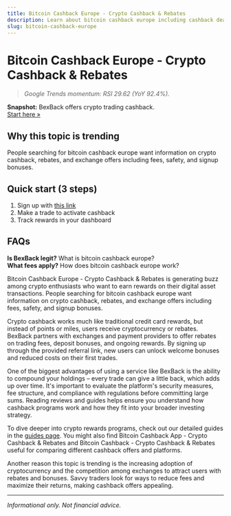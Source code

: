 ```yaml
---
title: Bitcoin Cashback Europe - Crypto Cashback & Rebates
description: Learn about bitcoin cashback europe including cashback deals, bonus offers, and how to maximize your crypto rewards.
slug: bitcoin-cashback-europe
---
```


# Bitcoin Cashback Europe - Crypto Cashback & Rebates

> _Google Trends momentum: RSI 29.62 (YoY 92.4%)._

**Snapshot:** BexBack offers crypto trading cashback.  
[Start here »](https://link.bexback.com/vfPttJ)

## Why this topic is trending
People searching for bitcoin cashback europe want information on crypto cashback, rebates, and exchange offers including fees, safety, and signup bonuses.

## Quick start (3 steps)
1) Sign up with [this link](https://link.bexback.com/vfPttJ)  
2) Make a trade to activate cashback  
3) Track rewards in your dashboard

## FAQs
**Is BexBack legit?** What is bitcoin cashback europe?  
**What fees apply?** How does bitcoin cashback europe work?

Bitcoin Cashback Europe - Crypto Cashback & Rebates is generating buzz among crypto enthusiasts who want to earn rewards on their digital asset transactions. People searching for bitcoin cashback europe want information on crypto cashback, rebates, and exchange offers including fees, safety, and signup bonuses.

Crypto cashback works much like traditional credit card rewards, but instead of points or miles, users receive cryptocurrency or rebates. BexBack partners with exchanges and payment providers to offer rebates on trading fees, deposit bonuses, and ongoing rewards. By signing up through the provided referral link, new users can unlock welcome bonuses and reduced costs on their first trades.

One of the biggest advantages of using a service like BexBack is the ability to compound your holdings – every trade can give a little back, which adds up over time. It's important to evaluate the platform's security measures, fee structure, and compliance with regulations before committing large sums. Reading reviews and guides helps ensure you understand how cashback programs work and how they fit into your broader investing strategy.

To dive deeper into crypto rewards programs, check out our detailed guides in the [guides page](/content/guides.md). You might also find Bitcoin Cashback App - Crypto Cashback & Rebates and Bitcoin Cashback - Crypto Cashback & Rebates useful for comparing different cashback offers and platforms.

Another reason this topic is trending is the increasing adoption of cryptocurrency and the competition among exchanges to attract users with rebates and bonuses. Savvy traders look for ways to reduce fees and maximize their returns, making cashback offers appealing.

---
_Informational only. Not financial advice._
